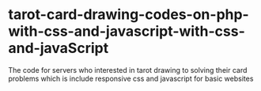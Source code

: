 # tarot-card-drawing-codes-on-php-with-css-and-javascript-with-css-and-javaScript
The code for servers who interested in tarot drawing to solving their card problems which is include responsive css and javascript for basic websites

